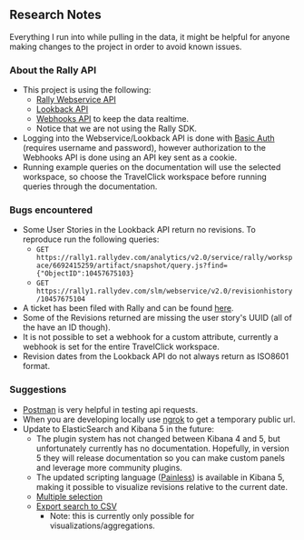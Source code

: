 ## Research Notes
Everything I run into while pulling in the data, it might be helpful for anyone making changes to the project in order to avoid known issues.


### About the Rally API
* This project is using the following:
    - [Rally Webservice API](https://rally1.rallydev.com/slm/doc/webservice/)
    - [Lookback API](https://rally1.rallydev.com/analytics/doc/#/manual)
    - [Webhooks API](https://rally1.rallydev.com/notifications/docs/webhooks) to keep the data realtime.
    - Notice that we are not using the Rally SDK.
* Logging into the Webservice/Lookback API is done with [Basic Auth](https://en.wikipedia.org/wiki/Basic_access_authentication) (requires username and password), however authorization to the Webhooks API is done using an API key sent as a cookie.
* Running example queries on the documentation will use the selected workspace, so choose the TravelClick workspace before running queries through the documentation.

### Bugs encountered
* Some User Stories in the Lookback API return no revisions. To reproduce run the following queries:
    - `GET https://rally1.rallydev.com/analytics/v2.0/service/rally/workspace/6692415259/artifact/snapshot/query.js?find={"ObjectID":10457675103}`
    - `GET https://rally1.rallydev.com/slm/webservice/v2.0/revisionhistory/10457675104`
* A ticket has been filed with Rally and can be found [here](https://rallycommunity.rallydev.com/cases/detail?id=50014000010P5t4AAC).
* Some of the Revisions returned are missing the user story's UUID (all of the have an ID though).
* It is not possible to set a webhook for a custom attribute, currently a webhook is set for the entire TravelClick workspace.
* Revision dates from the Lookback API do not always return as ISO8601 format.

### Suggestions
* [Postman](https://www.getpostman.com/) is very helpful in testing api requests.
* When you are developing locally use [ngrok](https://ngrok.com/) to get a temporary public url.
* Update to ElasticSearch and Kibana 5 in the future:
    - The plugin system has not changed between Kibana 4 and 5, but unfortunately currently has no documentation. Hopefully, in version 5 they will release documentation so you can make custom panels and leverage more community plugins.
    - The updated scripting language ([Painless](https://www.elastic.co/guide/en/elasticsearch/reference/master/modules-scripting-painless.html)) is available in Kibana 5, making it possible to visualize revisions relative to the current date.
    - [Multiple selection](https://github.com/elastic/kibana/issues/3693)
    - [Export search to CSV](https://github.com/elastic/kibana/issues/1992)
        + Note: this is currently only possible for visualizations/aggregations.
